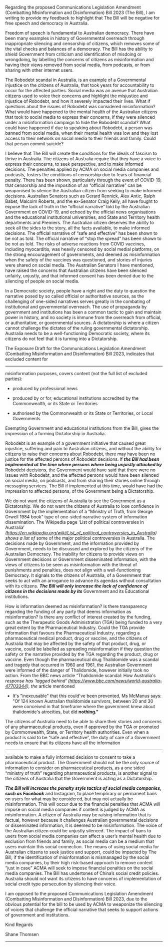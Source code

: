Regarding the proposed Communications Legislation Amendment (Combatting
Misinformation and Disinformation) Bill 2023 (The Bill), I am writing to provide my feedback
to highlight that The Bill will be negative for free speech and democracy in Australia.

Freedom of speech is fundamental to Australian democracy. There have been many
examples in history of Governmental overreach through inappropriate silencing and
censorship of citizens, which removes some of the vital checks and balances of a
democracy. The Bill has the ability to shield Government from criticism and identification of
misdoing or wrongdoing, by labelling the concerns of citizens as misinformation and having
their views removed from social media, from podcasts, or from sharing with other internet
users.

The Robodebt scandal in Australia, is an example of a Governmental injustice on the citizens
of Australia, that took years for accountability to occur for the affected parties. Social media
was an avenue that Australian citizens used to voice their concerns and highlight the
misjustice and injustice of Robodebt, and how it severely impacted their lives. What if
questions about the issues of Robodebt was considered misinformation? What would have
happened to the mental health of the Australian citizens that took to social media to express
their concerns, if they were silenced under a misinformation campaign to hide the Robodebt
scandal? What could have happened if due to speaking about Robodebt, a person was
banned from social media, when their mental health was low and they lost access to their
network on social media to their friends and family. Could that person commit suicide?

I believe that The Bill will create the conditions for the ideals of fascism to thrive in Australia.
The citizens of Australia require that they have a voice to express their concerns, to seek
perspective, and to make informed decisions. The penalties applied by ACMA on social
media companies and podcasts, fosters the conditions of censorship due to fears of financial
penalty. There has been shown, particularly through the event of COVID-19, that censorship
and the imposition of an “official narrative” can be weaponised to silence the Australian
citizen from seeking to make informed decisions. Australian Senators such as Gerard
Rennick, Alex Antic, Ralph Babet, Malcolm Roberts, and the ex-Senator Craig Kelly, all have
fought to expose the lack of truth in the “official narrative” told by the Australian Government
on COVID-19, and echoed by the official news organisations and the educational institutional
universities, and State and Territory health departments and Premiers. The Australian citizen
deserves the ability to seek all the sides to the story, all the facts available, to make informed
decisions. The official narrative of “safe and effective” has been shown to be not as told. The
official narrative of “stop the spread” has been shown to be not as told. The risks of adverse
reactions from COVID vaccines, including myocarditis, was heavily censored by social
medial platforms, on the strong encouragement of governments, and deemed as
misinformation when the safety of the vaccines was questioned, and stories of injuries were
shared on social media. The Australian Senators I have mentioned, have raised the
concerns that Australian citizens have been silenced unfairly, unjustly, and that informed
consent has been denied due to the silencing of people on social media.

In a Democratic society, people have a right and the duty to question the narrative posed by
so called official or authoritative sources, as the challenging of one-sided narratives serves
greatly in the combating of institutional and governmental overreach. The use of propaganda
by government and institutions has been a common tactic to gain and maintain power in
history, and no society is immune from the overreach from official, or authoritative, or
governmental sources. A dictatorship is where a citizen cannot challenge the dictates of the
ruling governmental dictatorship. Australia needs to be a well-functioning Democratic society,
where its citizens do not feel that it is turning into a Dictatorship.

The Exposure Draft for the Communications Legislation Amendment (Combatting
Misinformation and Disinformation) Bill 2023, indicates that excluded content for


-----

misinformation purposes, covers content (not the full list of excluded parties):

  - produced by professional news

  - produced by or for, educational institutions accredited by the Commonwealth, or its
State or Territories

  - authorised by the Commonwealth or its State or Territories, or Local Governments

Exempting Government and educational institutions from the Bill, gives the impression of a
forming Dictatorship in Australia.

Robodebt is an example of a government initiative that caused great injustice, suffering and
pain to Australian citizens, and without the ability for citizens to raise their concerns about
Robodebt, there may have been no justice for the affected persons of Robodebt decisions. If
**_the Bill had been implemented at the time where persons where being unjustly attacked by_**
Robodebt decisions, the Government would have said that there were no issues with
Robodebt, and the affected persons would have been silenced on social media, on
podcasts, and from sharing their stories online through messaging services. The Bill if
implemented at this time, would have had the impression to affected persons, of the
Government being a Dictatorship.

We do not want the citizens of Australia to see the Government as a Dictatorship. We do not
want the citizens of Australia to lose confidence in Government by the implementation of a
“Ministry of Truth, from George Orwell 1984 book” type of one-sided narrative system of
information dissemination. The Wikipedia page ‘List of political controversies in Australia’
_(https://en.wikipedia.org/wiki/List_of_political_controversies_in_Australia) shows a list of_
some of the major political controversies in Australia. The decisions made by Government,
and the information provided by Government, needs to be discussed and explored by the
citizens of the Australian Democracy. The inability for citizens to provide views on
Government decisions or Government disseminated information, with the views of citizens to
be seen as misinformation with the threat of punishments and penalties, does not align with
a well-functioning Democracy. It signals to the citizens of Australia, of a Government that
seeks to act with an arrogance to advance its agendas without consultation with its citizens.
**_The Bill will only increase the lack of confidence of citizens in the decisions made by its_**
Government and its Educational institutions.

How is information deemed as misinformation? Is there transparency regarding the funding
of any party that deems information as misinformation? Is there any conflict of interest
created by the funding, such as the Therapeutic Goods Administration (TGA) being funded
to a very great extent by the Pharmaceutical Industry. Could the TGA provide information
that favours the Pharmaceutical Industry, regarding a pharmaceutical medical product, drug
or vaccine, and the citizens of Australia that may be affected by the safety of that product,
drug, or vaccine, could be labelled as spreading misinformation if they question the safety or
the narrative provided by the TGA regarding the product, drug or vaccine. Even though the
pharmaceutical drug Thalidomide was a scandal and tragedy that occurred in 1960 and
1961, the Australian Government were informed of the danger of Thalidomide, however
initially took no action. From the BBC news article “Thalidomide scandal: How Australia's
_response has 'lagged behind' (https://www.bbc.com/news/world-australia-47703344), the_
article mentioned

  - It's "inexcusable" that this could've been prevented, Ms McManus says: "Of 124
known Australian thalidomide survivors, between 20 and 30 were conceived in that
timeframe where the government knew about thalidomide's atrocities, but did
**nothing."**

The citizens of Australia need to be able to share their stories and concerns of any
pharmaceutical products, even if approved by the TGA or promoted by Commonwealth,
State, or Territory health authorities. Even when a product is said to be “safe and effective”,
the duty of care of a Government needs to ensure that its citizens have all the information


-----

available to make a fully informed decision to consent to take a pharmaceutical product. The
Government should not be the only source of information to consider on pharmaceutical
products, as a one sided “ministry of truth” regarding pharmaceutical products, is another
signal to the citizens of Australia that the Government is acting as a Dictatorship.

**_The Bill will increase the penalty style tactics of social media companies, such as Facebook_**
and Instagram, to place temporary or permanent bans on users for what may be considered,
but may not actually be misinformation. This will occur due to the financial penalties that
ACMA will impose on social media companies if content is judged by ACMA as
misinformation. A citizen of Australia may be raising information that is factual, however
because it challenges Australian governmental decisions or disseminated information, it is
deemed to be misinformation. The voice of the Australian citizen could be unjustly silenced.
The impact of bans to users from social media companies can affect a user’s mental health
due to exclusion from friends and family, as social media can be a medium that users
maintain this social connection. The means of using social media for Australian citizens to
seek justice and support, could be impacted by The Bill, if the identification of
misinformation is mismanaged by the social media companies, by their high risk-based
approach to remove content “just in case” ACMA will seek to impose financial penalties on
the social media companies. The Bill has undertones of China’s social credit policies.
Australia should not want its citizens to have concerns of implementation of social credit type
persecution by silencing their voice.

I am opposed to the proposed Communications Legislation Amendment (Combatting
Misinformation and Disinformation) Bill 2023, due to the obvious potential for the bill to be
used by ACMA to weaponize the silencing of voices that challenge the official narrative that
seeks to support actions of government and institutions.

Kind Regards

Shane Thomsen


-----


